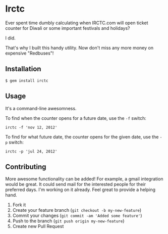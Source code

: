 # Irctc

Ever spent time dumbly calculating when IRCTC.com will open ticket counter for
Diwali or some important festivals and holidays?

I did.

That's why I built this handy utility. Now don't miss any more money on
expensive "Redbuses"!

## Installation

    $ gem install irctc

## Usage

It's a command-line awesomness.

To find when the counter opens for a future date, use the `-f` switch:

    irctc -f 'nov 12, 2012'

To find for what future date, the counter opens for the given date, use the
`-p` switch:

    irctc -p 'jul 24, 2012'

## Contributing

More awesome functionality can be added! For example, a gmail integration would
be great. It could send mail for the interested people for their preferred
days. I'm working on it already. Feel great to provide a helping hand.

1. Fork it
2. Create your feature branch (`git checkout -b my-new-feature`)
3. Commit your changes (`git commit -am 'Added some feature'`)
4. Push to the branch (`git push origin my-new-feature`)
5. Create new Pull Request
